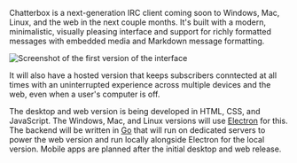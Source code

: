 Chatterbox is a next-generation IRC client coming soon to Windows, Mac, Linux, and the web in the next couple months. It's built with a modern, minimalistic, visually pleasing interface and support for richly formatted messages with embedded media and Markdown message formatting.

![Screenshot of the first version of the interface](http://i.imgur.com/J5Lqzi7.png)

It will also have a hosted version that keeps subscribers conntected at all times with an uninterrupted experience across multiple devices and the web, even when a user's computer is off.

The desktop and web version is being developed in HTML, CSS, and JavaScript. The Windows, Mac, and Linux versions will use [Electron](http://electron.atom.io) for this. The backend will be written in [Go](https://golang.org) that will run on dedicated servers to power the web version and run locally alongside Electron for the local version. Mobile apps are planned after the initial desktop and web release.
